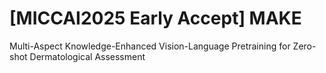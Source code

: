 # [MICCAI2025 Early Accept] MAKE 
Multi-Aspect Knowledge-Enhanced Vision-Language Pretraining for Zero-shot Dermatological Assessment
